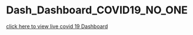 # Dash_Dashboard_COVID19_NO_ONE
[click here to view live covid 19 Dashboard](https://bahageel-covid19-dashboard.onrender.com)
